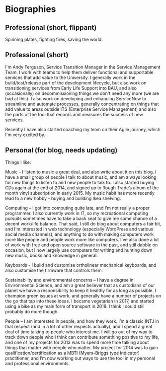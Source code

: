 # Biographies

## Professional (short, flippant)

Spinning plates, fighting fires, saving the world.

## Professional (short)

I'm Andy Ferguson, Service Transition Manager in the Service Management Team. I work with teams to help them deliver functional and supportable services that add value to the University. I generally work in the build/test/release part of the development lifecycle, but also work on transitioning services from Early Life Support into BAU, and also (occasionally) on decommissioning things we don't need any more (we are bad at this). I also work on developing and enhancing ServiceNow to streamline and automate processes, generally concentrating on things that add value to areas outside ITS (Enterprise Service Management) and also the parts of the tool that records and measures the success of new services.

Recently I have also started coaching my team on their Agile journey, which I'm very excited by.

## Personal (for blog, needs updating)

Things I like:

Music – I listen to music a great deal, and also write about it on this blog. I have a small group of people I talk to about music, and am always looking for new things to listen to and new people to talk to. I also started buying CDs again at the end of 2014, and signed up to Rough Trade’s album of the month vinyl subscription in early 2015. My music habit has more recently lead to a new hobby - buying and building Ikea shelving.

Computing – I got into computing quite late, and I’m not really a proper programmer. I also currently work in IT, so my recreational computing pursuits sometimes have to take a back seat to give me some chance of a decent work/life balance. That said, I still do blog about computers a fair bit, and I'm interested in web technology (especially WordPress and various social media channels), and anything to do with making computers work more like people and people work more like computers. I’ve also done a lot of work with free and open source software in the past, and still dabble on occasion, but I now largely use computers for writing and hunting down new music, books and knowledge in general.

Keyboards - I build and customise ortholinear mechanical keyboards, and also customise the firmware that controls them.

Sustainability and environmental concerns – I have a degree in Environmental Science, and am a great believer that as custodians of our planet we have a responsibility to keep it healthy for as long as possible. I champion green issues at work, and generally have a number of projects on the go that tap into these ideas. I became vegetarian in 2017, and started using a bike as my main form of transport in 2018. I think I could still probably do more though.

People – I am interested in people, and how they work. I’m a classic INTJ in that respect (and in a lot of other respects actually), and I spend a great deal of time talking to people who interest me. I will go out of my way to track down people who I think can contribute something positive to my life, and one of my projects for 2013 was to spend more time talking about things that matter with people who matter. My project for 2014 was to gain qualification/certification as a MBTI (Myers-Briggs type indicator) practitioner, and I’m now working out ways to use the tool in my personal and professional environments.
